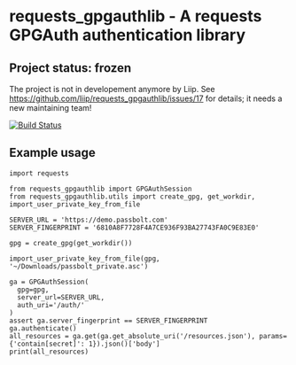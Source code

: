 requests_gpgauthlib - A requests GPGAuth authentication library
===============================================================

Project status: frozen
----------------------

The project is not in developement anymore by Liip. See https://github.com/liip/requests_gpgauthlib/issues/17 for details; it needs a new maintaining team!


[![Build Status](https://travis-ci.org/liip/requests_gpgauthlib.svg?branch=master)](https://travis-ci.org/liip/requests_gpgauthlib)

Example usage
-------------

```
import requests

from requests_gpgauthlib import GPGAuthSession
from requests_gpgauthlib.utils import create_gpg, get_workdir, import_user_private_key_from_file

SERVER_URL = 'https://demo.passbolt.com'
SERVER_FINGERPRINT = '6810A8F7728F4A7CE936F93BA27743FA0C9E83E0'

gpg = create_gpg(get_workdir())

import_user_private_key_from_file(gpg, '~/Downloads/passbolt_private.asc')

ga = GPGAuthSession(
  gpg=gpg,
  server_url=SERVER_URL,
  auth_uri='/auth/'
)
assert ga.server_fingerprint == SERVER_FINGERPRINT
ga.authenticate()
all_resources = ga.get(ga.get_absolute_uri('/resources.json'), params={'contain[secret]': 1}).json()['body']
print(all_resources)
```
